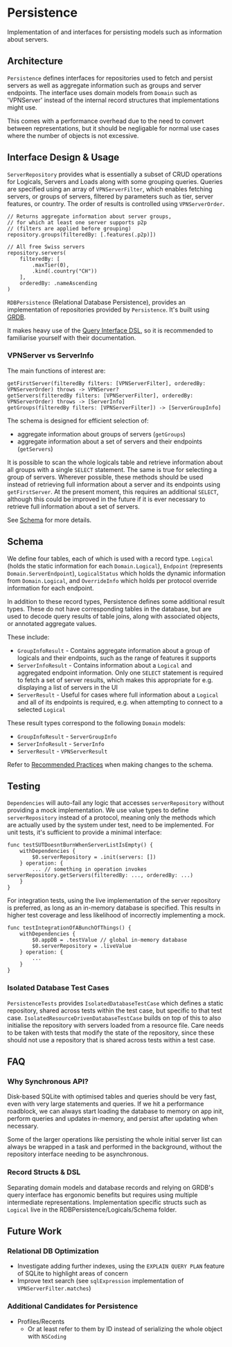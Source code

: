 # Persistence

Implementation of and interfaces for persisting models such as information about servers.

## Architecture

`Persistence` defines interfaces for repositories used to fetch and persist servers as well as aggregate information such as groups and server endpoints.
The interface uses domain models from `Domain` such as 'VPNServer' instead of the internal record structures that implementations might use.

This comes with a performance overhead due to the need to convert between representations, but it should be negligable for normal use cases where the number of objects is not excessive.

## Interface Design & Usage

`ServerRepository` provides what is essentially a subset of CRUD operations for Logicals, Servers and Loads along with some grouping queries.
Queries are specified using an array of `VPNServerFilter`, which enables fetching servers, or groups of servers, filtered by parameters such as tier, server features, or country.
The order of results is controlled using `VPNServerOrder`.

```
// Returns aggregate information about server groups,
// for which at least one server supports p2p
// (filters are applied before grouping)
repository.groups(filteredBy: [.features(.p2p)])

// All free Swiss servers
repository.servers(
    filteredBy: [
        .maxTier(0),
        .kind(.country("CH"))
    ],
    orderedBy: .nameAscending
)
```

`RDBPersistence` (Relational Database Persistence), provides an implementation of repositories provided by `Persistence`.
It's built using [GRDB](https://swiftpackageindex.com/groue/grdb.swift).

It makes heavy use of the [Query Interface DSL](https://swiftpackageindex.com/groue/grdb.swift#user-content-the-query-interface), so it is recommended to familiarise yourself with their documentation.

### VPNServer vs ServerInfo

The main functions of interest are:

```
getFirstServer(filteredBy filters: [VPNServerFilter], orderedBy: VPNServerOrder) throws -> VPNServer?
getServers(filteredBy filters: [VPNServerFilter], orderedBy: VPNServerOrder) throws -> [ServerInfo]
getGroups(filteredBy filters: [VPNServerFilter]) -> [ServerGroupInfo]

```

The schema is designed for efficient selection of:
- aggregate information about groups of servers (`getGroups`)
- aggregate information about a set of servers and their endpoints (`getServers`)

It is possible to scan the whole logicals table and retrieve information about all groups with a single `SELECT` statement.
The same is true for selecting a group of servers.
Wherever possible, these methods should be used instead of retrieving full information about a server and its endpoints using `getFirstServer`.
At the present moment, this requires an additional `SELECT`, although this could be improved in the future if it is ever necessary to retrieve full information about a set of servers.

See [Schema](#schema) for more details.

## Schema

We define four tables, each of which is used with a record type.
`Logical` (holds the static information for each `Domain.Logical`), `Endpoint` (represents `Domain.ServerEndpoint`), `LogicalStatus` which holds the dynamic information from `Domain.Logical`, and `OverrideInfo` which holds per protocol override information for each endpoint.

In addition to these record types, Persistence defines some additional result types.
These do not have corresponding tables in the database, but are used to decode query results of table joins, along with associated objects, or annotated aggregate values.

These include:
- `GroupInfoResult` - Contains aggregate information about a group of logicals and their endpoints, such as the range of features it supports
- `ServerInfoResult` - Contains information about a `Logical` and aggregated endpoint information. Only one `SELECT` statement is required to fetch a set of server results, which makes this appropriate for e.g. displaying a list of servers in the UI
- `ServerResult` - Useful for cases where full information about a `Logical` and all of its endpoints is required, e.g. when attempting to connect to a selected `Logical`

These result types correspond to the following `Domain` models:
- `GroupInfoResult` - `ServerGroupInfo`
- `ServerInfoResult` - `ServerInfo`
- `ServerResult` - `VPNServerResult`

Refer to [Recommended Practices](https://swiftpackageindex.com/groue/grdb.swift/v6.23.0/documentation/grdb/recordrecommendedpractices#How-to-Model-Graphs-of-Objects) when making changes to the schema.

## Testing

`Dependencies` will auto-fail any logic that accesses `serverRepository` without providing a mock implementation.
We use value types to define `serverRepository` instead of a protocol, meaning only the methods which are actually used by the system under test, need to be implemented.
For unit tests, it's sufficient to provide a minimal interface:

```
func testSUTDoesntBurnWhenServerListIsEmpty() {
    withDependencies {
        $0.serverRepository = .init(servers: [])
    } operation: {
        ... // something in operation invokes serverRepository.getServers(filteredBy: ..., orderedBy: ...)
    }
}

```

For integration tests, using the live implementation of the server repository is preferred, as long as an in-memory database is specified.
This results in higher test coverage and less likelihood of incorrectly implementing a mock.

```
func testIntegrationOfABunchOfThings() {
    withDependencies {
        $0.appDB = .testValue // global in-memory database
        $0.serverRepository = .liveValue
    } operation: {
        ...
    }
}
```

### Isolated Database Test Cases

`PersistenceTests` provides `IsolatedDatabaseTestCase` which defines a static repository, shared across tests within the test case, but specific to that test case.
`IsolatedResourceDrivenDatabaseTestCase` builds on top of this to also initialise the repository with servers loaded from a resource file.
Care needs to be taken with tests that modify the state of the repository, since these should not use a repository that is shared across tests within a test case.

## FAQ

### Why Synchronous API?

Disk-based SQLite with optimised tables and queries should be very fast, even with very large statements and queries.
If we hit a performance roadblock, we can always start loading the database to memory on app init, perform queries and updates in-memory, and persist after updating when necessary.

Some of the larger operations like persisting the whole initial server list can always be wrapped in a task and performed in the background, without the repository interface needing to be asynchronous.

### Record Structs & DSL

Separating domain models and database records and relying on GRDB's query interface has ergonomic benefits but requires using multiple intermediate representations.
Implementation specific structs such as `Logical` live in the RDBPersistence/Logicals/Schema folder.

## Future Work

### Relational DB Optimization

- Investigate adding further indexes, using the `EXPLAIN QUERY PLAN` feature of SQLite to highlight areas of concern
- Improve text search (see `sqlExpression` implementation of `VPNServerFilter.matches`)

### Additional Candidates for Persistence

 - Profiles/Recents
   - Or at least refer to them by ID instead of serializing the whole object with `NSCoding`
